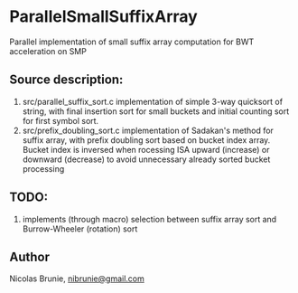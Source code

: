 # ParallelSmallSuffixArray
Parallel implementation of small suffix array computation for BWT acceleration on SMP


## Source description:
  1. src/parallel_suffix_sort.c  implementation of simple 3-way quicksort of string, with final insertion sort for small buckets and initial counting sort for first symbol sort.
  2. src/prefix_doubling_sort.c  implementation of Sadakan's method for suffix array, with prefix doubling sort based on bucket index array. Bucket index is inversed when rocessing ISA upward (increase) or downward (decrease) to avoid unnecessary already sorted bucket processing 

## TODO:
  1. implements (through macro) selection between suffix array sort and Burrow-Wheeler (rotation) sort


## Author
 Nicolas Brunie, nibrunie@gmail.com
